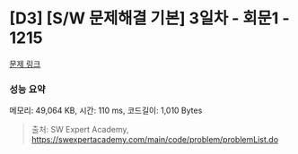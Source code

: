# [D3] [S/W 문제해결 기본] 3일차 - 회문1 - 1215 

[문제 링크](https://swexpertacademy.com/main/code/problem/problemDetail.do?contestProbId=AV14QpAaAAwCFAYi) 

### 성능 요약

메모리: 49,064 KB, 시간: 110 ms, 코드길이: 1,010 Bytes



> 출처: SW Expert Academy, https://swexpertacademy.com/main/code/problem/problemList.do